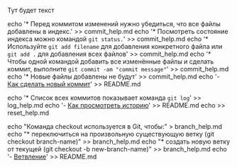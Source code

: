 Тут будет текст

echo '* Перед коммитом изменений нужно убедиться, что все файлы добавлены в индекс.' >> commit_help.md
echo '* Посмотреть состояние индекса можно командой `git status.`' >> commit_help.md
echo '* Используйте `git add filename` для добавления конкретного файла или `git add .` для добавления всех файлов' >> commit_help.md
echo '* Чтобы одной командой добавить все изменённые файлы и сделать коммит, выполните `git commit -am "commit message"`' >> commit_help.md
echo '* Новые файлы добавлены не будут' >> commit_help.md
echo '- [Как сделать новый коммит](./commit_help.md)' >> README.md



echo '* Список всех коммитов показывает команда `git log`' >> log_help.md
echo '- [Как просмотреть историю](./log_help.md)' >> README.md
echo >> reset_help.md 

echo "Команда checkout используется в Git, чтобы:" > branch_help.md
echo "* переключиться на произвольную существующую ветку (git checkout branch-name)" >> branch_help.md
echo "* создать новую ветку от текущей (git checkout -b new-branch-name)" >> branch_help.md
echo '- [Ветвление](./branch_help.md)' >> README.md